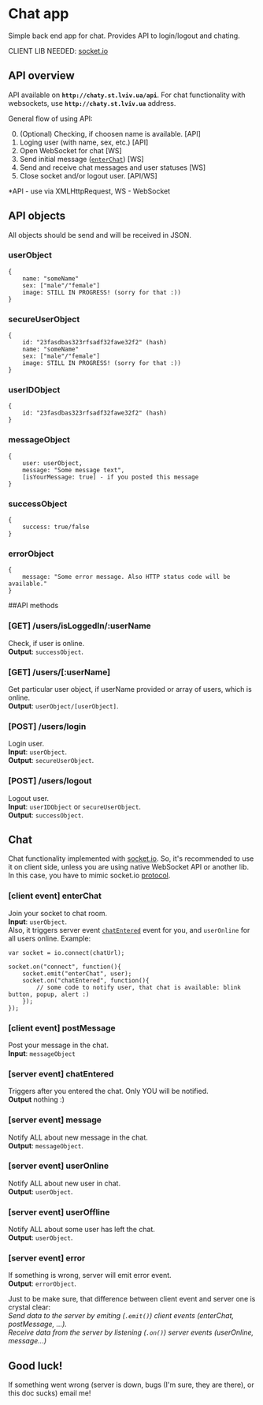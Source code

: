 Chat app
==============

Simple back end app for chat.
Provides API to login/logout and chating.

CLIENT LIB NEEDED: [socket.io](https://raw.githubusercontent.com/stopster/little_chaty/master/public/js/socket.io.min.js)  

## API overview
API available on **`http://chaty.st.lviv.ua/api`**.
For chat functionality with websockets, use **`http://chaty.st.lviv.ua`** address.

General flow of using API:

0. (Optional) Checking, if choosen name is available. [API]
1. Loging user (with name, sex, etc.)                 [API]
2. Open WebSocket for chat                            [WS]
3. Send initial message ([`enterChat`](#client-event-enterchat)) [WS]
4. Send and receive chat messages and user statuses   [WS]
5. Close socket and/or logout user.                   [API/WS]

*API - use via XMLHttpRequest, WS - WebSocket  

## API objects
All objects should be send and will be received in JSON.
### userObject

    {
        name: "someName"
        sex: ["male"/"female"]
        image: STILL IN PROGRESS! (sorry for that :))
    }

### secureUserObject

    {
        id: "23fasdbas323rfsadf32fawe32f2" (hash)
        name: "someName"
        sex: ["male"/"female"]
        image: STILL IN PROGRESS! (sorry for that :))
    }

### userIDObject

    {
        id: "23fasdbas323rfsadf32fawe32f2" (hash)
    }

### messageObject

    {
        user: userObject,
        message: "Some message text",
        [isYourMessage: true] - if you posted this message
    }

### successObject

    {
        success: true/false
    }

### errorObject

    {
        message: "Some error message. Also HTTP status code will be available."
    }


##API methods
### [GET] /users/isLoggedIn/:userName
Check, if user is online.  
**Output**: `successObject`.  

### [GET] /users/[:userName]
Get particular user object, if userName provided or array of users, which is online.  
**Output**: `userObject/[userObject]`.  

### [POST] /users/login
Login user.  
**Input**: `userObject`.  
**Output**: `secureUserObject`.  

### [POST] /users/logout
Logout user.  
**Input**: `userIDObject` or `secureUserObject`.   
**Output**: `successObject`.  

## Chat 
Chat functionality implemented with [socket.io](http://socket.io/).
So, it's recommended to use it on client side, unless you are using native WebSocket API or another lib. In this case, you have to mimic socket.io [protocol](https://github.com/LearnBoost/socket.io-spec).
### [client event] enterChat
Join your socket to chat room.  
**Input**: `userObject`.  
Also, it triggers server event [`chatEntered`](#server-event-chatentered) event for you, and `userOnline` for all users online.  Example:
    
    var socket = io.connect(chatUrl);

    socket.on("connect", function(){
        socket.emit("enterChat", user);
        socket.on("chatEntered", function(){
            // some code to notify user, that chat is available: blink button, popup, alert :)
        });
    });

### [client event] postMessage
Post your message in the chat.  
**Input**: `messageObject`  

### [server event] chatEntered
Triggers after you entered the chat. Only YOU will be notified.  
**Output** nothing :)  

### [server event] message
Notify ALL about new message in the chat.  
**Output**: `messageObject`.  

### [server event] userOnline
Notify ALL about new user in chat.  
**Output**: `userObject`.  

### [server event] userOffline
Notify ALL about some user has left the chat.  
**Output**: `userObject`.  

### [server event] error
If something is wrong, server will emit error event.  
**Output**: `errorObject`.  

Just to be make sure, that difference between client event and server one is crystal clear:  
*Send data to the server by emiting (`.emit()`) client events (enterChat, postMessage, ...).*  
*Receive data from the server by listening (`.on()`) server events (userOnline, message...)*  

## Good luck!
If something went wrong (server is down, bugs (I'm sure, they are there), or this doc sucks) email me!    
